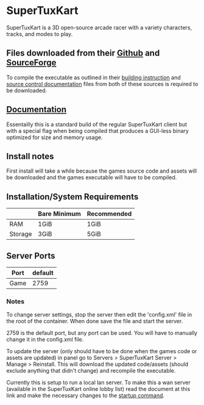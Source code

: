 # SuperTuxKart

SuperTuxKart is a 3D open-source arcade racer with a variety characters, tracks, and modes to play.

## Files downloaded from their [Github](https://github.com/supertuxkart/stk-code) and [SourceForge](https://svn.code.sf.net/p/supertuxkart/code/stk-assets)

To compile the executable as outlined in their [building instruction](https://github.com/supertuxkart/stk-code/blob/master/INSTALL.md) and [source control documentation](https://supertuxkart.net/Source_control) files from both of these sources is required to be downloaded.

## [Documentation](https://github.com/supertuxkart/stk-code/blob/master/NETWORKING.md)

Essentailly this is a standard build of the regular SuperTuxKart client but with a special flag when being compiled that produces a GUI-less binary optimized for size and memory usage.

## Install notes

First install will take a while because the games source code and assets will be downloaded and the games executable will have to be compiled.

## Installation/System Requirements
|  | Bare Minimum | Recommended |
|---------|---------|---------|
| RAM | 1GiB | 1GiB |
| Storage | 3GiB | 5GiB |

## Server Ports

| Port    | default |
|---------|---------|
| Game    | 2759   |

### Notes

To change server settings, stop the server then edit the 'config.xml' file in the root of the container. When done save the file and start the server.

2759 is the default port, but any port can be used. You will have to manually change it in the config.xml file.

To update the server (only should have to be done when the games code or assets are updated) in panel go to Servers > SuperTuxKart Server > Manage > Reinstall. This will download the updated code/assets (should exclude anything that didn't change) and recompile the executable.

Currently this is setup to run a local lan server. To make this a wan server (available in the SuperTuxKart online lobby list) read the document at this link and make the necessary changes to the [startup command](https://github.com/supertuxkart/stk-code/blob/master/NETWORKING.md).
